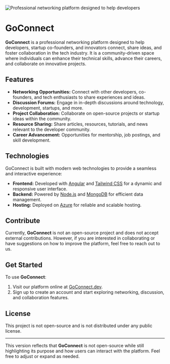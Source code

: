 ![Professional networking platform designed to help developers](https://github.com/user-attachments/assets/de04c08d-3880-4257-b718-30390614b6c0)
# GoConnect


**GoConnect** is a professional networking platform designed to help developers, startup co-founders, and innovators connect, share ideas, and foster collaboration in the tech industry. It is a community-driven space where individuals can enhance their technical skills, advance their careers, and collaborate on innovative projects.

## Features

- **Networking Opportunities:** Connect with other developers, co-founders, and tech enthusiasts to share experiences and ideas.
- **Discussion Forums:** Engage in in-depth discussions around technology, development, startups, and more.
- **Project Collaboration:** Collaborate on open-source projects or startup ideas within the community.
- **Resource Sharing:** Share articles, resources, tutorials, and news relevant to the developer community.
- **Career Advancement:** Opportunities for mentorship, job postings, and skill development.

## Technologies

GoConnect is built with modern web technologies to provide a seamless and interactive experience:

- **Frontend:** Developed with [Angular](https://angular.io/) and [Tailwind CSS](https://tailwindcss.com/) for a dynamic and responsive user interface.
- **Backend:** Powered by [Node.js](https://nodejs.org/) and [MongoDB](https://www.mongodb.com/) for efficient data management.
- **Hosting:** Deployed on [Azure](https://azure.microsoft.com/) for reliable and scalable hosting.

## Contribute

Currently, **GoConnect** is not an open-source project and does not accept external contributions. However, if you are interested in collaborating or have suggestions on how to improve the platform, feel free to reach out to us.

## Get Started

To use **GoConnect**:

1. Visit our platform online at [GoConnect.dev](https://goconnect.dev).
2. Sign up to create an account and start exploring networking, discussion, and collaboration features.

## License

This project is not open-source and is not distributed under any public license.

---

This version reflects that **GoConnect** is not open-source while still highlighting its purpose and how users can interact with the platform. Feel free to adjust or expand as needed.
